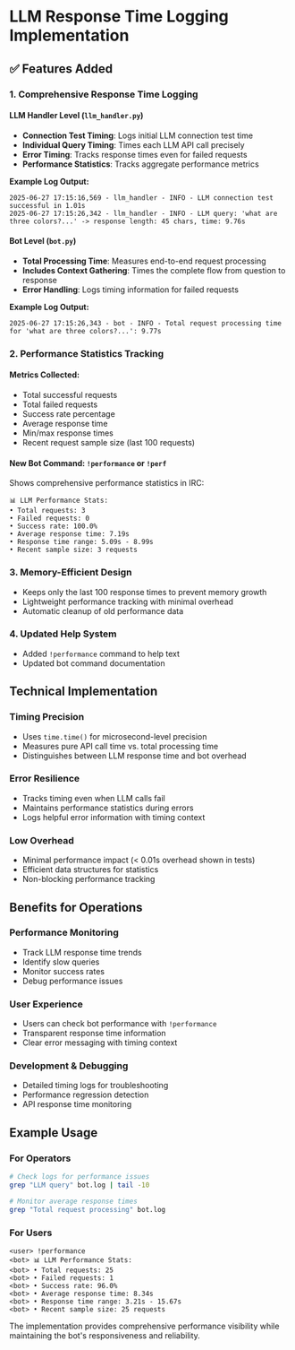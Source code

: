 # LLM Response Time Logging Implementation

## ✅ **Features Added**

### **1. Comprehensive Response Time Logging**

#### **LLM Handler Level** (`llm_handler.py`)
- **Connection Test Timing**: Logs initial LLM connection test time
- **Individual Query Timing**: Times each LLM API call precisely
- **Error Timing**: Tracks response times even for failed requests
- **Performance Statistics**: Tracks aggregate performance metrics

**Example Log Output:**
```
2025-06-27 17:15:16,569 - llm_handler - INFO - LLM connection test successful in 1.01s
2025-06-27 17:15:26,342 - llm_handler - INFO - LLM query: 'what are three colors?...' -> response length: 45 chars, time: 9.76s
```

#### **Bot Level** (`bot.py`)
- **Total Processing Time**: Measures end-to-end request processing
- **Includes Context Gathering**: Times the complete flow from question to response
- **Error Handling**: Logs timing information for failed requests

**Example Log Output:**
```
2025-06-27 17:15:26,343 - bot - INFO - Total request processing time for 'what are three colors?...': 9.77s
```

### **2. Performance Statistics Tracking**

#### **Metrics Collected**:
- Total successful requests
- Total failed requests  
- Success rate percentage
- Average response time
- Min/max response times
- Recent request sample size (last 100 requests)

#### **New Bot Command**: `!performance` or `!perf`
Shows comprehensive performance statistics in IRC:

```
📊 LLM Performance Stats:
• Total requests: 3
• Failed requests: 0
• Success rate: 100.0%
• Average response time: 7.19s
• Response time range: 5.09s - 8.99s
• Recent sample size: 3 requests
```

### **3. Memory-Efficient Design**
- Keeps only the last 100 response times to prevent memory growth
- Lightweight performance tracking with minimal overhead
- Automatic cleanup of old performance data

### **4. Updated Help System**
- Added `!performance` command to help text
- Updated bot command documentation

## **Technical Implementation**

### **Timing Precision**
- Uses `time.time()` for microsecond-level precision
- Measures pure API call time vs. total processing time
- Distinguishes between LLM response time and bot overhead

### **Error Resilience**
- Tracks timing even when LLM calls fail
- Maintains performance statistics during errors
- Logs helpful error information with timing context

### **Low Overhead**
- Minimal performance impact (< 0.01s overhead shown in tests)
- Efficient data structures for statistics
- Non-blocking performance tracking

## **Benefits for Operations**

### **Performance Monitoring**
- Track LLM response time trends
- Identify slow queries
- Monitor success rates
- Debug performance issues

### **User Experience**
- Users can check bot performance with `!performance`
- Transparent response time information
- Clear error messaging with timing context

### **Development & Debugging**
- Detailed timing logs for troubleshooting
- Performance regression detection
- API response time monitoring

## **Example Usage**

### **For Operators**
```bash
# Check logs for performance issues
grep "LLM query" bot.log | tail -10

# Monitor average response times
grep "Total request processing" bot.log
```

### **For Users**  
```irc
<user> !performance
<bot> 📊 LLM Performance Stats:
<bot> • Total requests: 25
<bot> • Failed requests: 1
<bot> • Success rate: 96.0%
<bot> • Average response time: 8.34s
<bot> • Response time range: 3.21s - 15.67s
<bot> • Recent sample size: 25 requests
```

The implementation provides comprehensive performance visibility while maintaining the bot's responsiveness and reliability.
